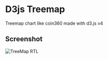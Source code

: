 # D3js Treemap
Treemap chart like coin360 made with d3.js v4

## Screenshot
![TreeMap RTL](https://github.com/ArmanFeyzi/ir-stock/blob/master/screenshot-en.png)
